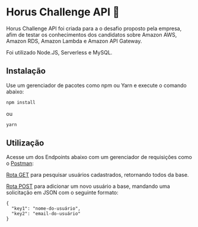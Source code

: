 # Horus Challenge API 🌟

Horus Challenge API foi criada para a o desafio proposto pela empresa, afim de testar os conhecimentos dos candidatos sobre Amazon AWS, Amazon RDS, Amazon Lambda e Amazon API Gateway.

Foi utilizado Node.JS, Serverless e MySQL.

## Instalação

Use um gerenciador de pacotes como npm ou Yarn e execute o comando abaixo:

```bash
npm install
```

ou

```bash
yarn
```

## Utilização

Acesse um dos Endpoints abaixo com um gerenciador de requisições como o [Postman](https://www.postman.com/):

[Rota GET](https://ceei044emh.execute-api.sa-east-1.amazonaws.com/dev/users/search) para pesquisar usuários cadastrados, retornando todos da base.

[Rota POST](https://ceei044emh.execute-api.sa-east-1.amazonaws.com/dev/users/create) para adicionar um novo usuário a base, mandando uma solicitação em JSON com o seguinte formato:

```
{
  "key1": "nome-do-usuário",
  "key2": "email-do-usuário"
}
```
